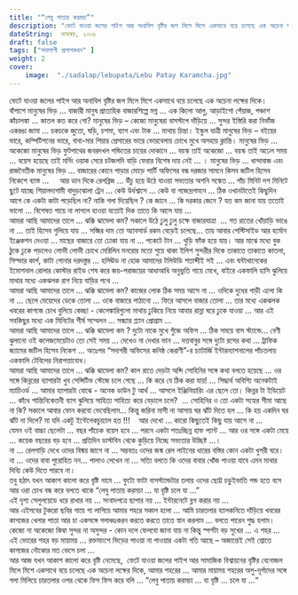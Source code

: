 ```yaml
---
title: "“লেবু পাতায় করমচা”"
description: "ফেটে যাওয়া জলের পাইপ আর অনাবিল বৃষ্টির জল মিলে মিশে একসাথে বয়ে চলেছে এক অচেনা লক্ষের দিকে।"
dateString:  নভেম্বর, ২০০৬
draft: false
tags: ["সদালাপী প্রলাপকথন" ]
weight: 2
cover: 
    image:  "./sadalap/lebupata/Lebu Patay Karamcha.jpg"
---
```



ফেটে যাওয়া জলের পাইপ আর অনাবিল বৃষ্টির জল মিলে মিশে একসাথে বয়ে চলেছে এক অচেনা লক্ষের দিকে।  
বাঁপাশে মানুষের ভিড় ... বাজারী মানুষ প্রাত্যহিক বাজারশিল্পে মগ্ন ... এক কিলো আলু, আড়াইশো পেঁয়াজ, পঞ্চাশ কাঁচালঙ্কা ... কাতল কত করে গো? মানুষের ভিড় – কেজো মানুষেরা বাসস্টপে দাঁড়িয়ে ... সুন্দর ইস্তিরি করা নির্ভাঁজ একরঙা জামা ... চকচকে জুতো, ঘড়ি, চশমা, ব্যাগ এবং টাক ... মাথায় চিন্তা। ইস্কুল যাত্রী মানুষের ভিড় – বইয়ের ভারে, কম্পিটিশনের ভারে, বাবা-মার পিয়ার প্রেসারের ভারে ভোরবেলায় চোখে মুখে অসহায় ক্লান্তি। মানুষের ভিড় ... অকেজো মানুষের ভিড় ফুটপাথের জবরদখল পন্ডিতের চায়ের দোকানে ... বয়স্ক তাই অকেজো ... বয়স্ক তাই অঢেল সময় ... বয়েস হয়েছে তাই মর্নিং ওয়াক সেরে চটজলদি বাড়ি ফেরার বিশেষ দায় নেই ... । মানুষের ভিড় ... ধান্দাবাজ এবং রাজনৈতীক মানুষের ভিড় ... বাজারের কোনে পাড়ার মোড়ে পার্টি অফিসের বন্ধ দরজার সামনে কিসব জটিল হিসেব নিকেশে ব্যাস্ত ...     
আর ডান দিকে রেলব্রিজ ... উঁচু হয়ে উঠে যাওয়া সভ্যতার অশনি সঙ্কেত ... পাঁচ মিনিট দশ মিনিটে ছুটে যাচ্ছে শিয়ালদাগামী বাদুড়ঝোলা ট্রেন ... কেউ উর্ধশ্বাসে ... কেউ বা গজেন্দ্রগমনে ... ঠিক ওখানটাতেই কিছুদিন আগে কে একটা কাটা পড়েছিল না? নাকি গলা দিয়েছিল ? কে জানে ... কি দরকার জেনে ?
যত কম জানা যায় ততোই ভালো ... বিশেষত গায়ে না লাগলে হাওয়া যতোই দিক তাতে কি আসে যায় ...  
আমরা আছি আমাদের তালে ... ঝক্কি ঝামেলা কম? সকালে উঠে ঢুলু ঢুলু চক্ষে বাজারযাত্রা  ... গত রাতের খোঁয়াড়ি ভাঙে না ... তাই হিসেব গুলিয়ে যায় ... সব্জির দাম তো অ্যাবসার্ড রকম বেড়েই চলেছে... তায় আবার পেস্টিসাইড আর হর্মোন ইঞ্জেকশন দেওয়া ... মাছের বাজারে তো ঢোকা যায় না ... পকেটে টান ... থুড়ি ফাঁক হয়ে যায়। আর মাঝে মধ্যে বুক ঠুকে ঢুকে পড়লেও লোভী লোভী চোখে মেরিলিন মনরোর মতো শুয়ে থাকা ইলিশ সুন্দরীর দিকে তাকাতে তাকাতে কাতলা, সিল্ভার কার্প, কাটা পোনার দরদস্তুর ... হলিঊড না হোক আমাদের টলিউডি শতাব্দীই সই ... এবং ঘন্টাখানেকের ইমোশনাল রোলার কোস্টার রাইড শেষ করে জয়-পরাজয়ের আধাআধি অনুভুতি গায়ে মেখে, বাইরে একফালি হাসি ঝুলিয়ে মাথার মধ্যে একঝলক রাগ নিয়ে বাড়ির পথে ...  
আমরা আছি আমাদের তালে ... ঝক্কি ঝামেলা কম? কাজের লোক ঠিক সময় আসে না ... ওদিকে দুধের গাড়ী এলো কি না ... ছেলে মেয়েদের ডেকে তোলা ... ওকে বাজারে পাঠানো ... ফিরে আসলে বাজার তোলা ... তার মধ্যে একঝলক খবরের কাগজে চোখ বুলিয়ে কেচ্ছা - কেলেঙ্কারিগুলো মাথায় ঢুকিয়ে নিয়ে আবার রান্না ঘরে ঢুকে যাওয়া ... আর এই সবকিছুর মধ্যে এক মিনিটের শীর্ষ সম্মেলন ... সন্ধ্যার প্ল্যান প্রোগ্রাম ...  
আমরা আছি আমাদের তালে ... ঝক্কি ঝামেলা কম ? দুটো নাকে মুখে গুঁজে অফিস ... ঠিক সময়ে বাস স্ট্যান্ডে... বেণী ঝুলানো ওই কলেজমেয়েটাও তো সেই সময় ... দেখেও না দেখার ভান ... দত্তবাবুর সঙ্গে দুটো রসের কথা ... ট্রাফিক জ্যামের জটিল হিসেব নিকেশ ... অতঃপর “সদাগরী অফিসের কনিষ্ঠ কেরাণী”-র চ্যাটার্জি ইন্টারন্যাশনালের পাঁচতলায় একফালি টেবিলের নিরাপত্তাবোধ।  
আমরা আছি আমাদের তালে ... ঝক্কি ঝামেলা কম? কাল রাতে দেড়টা অব্দি সোহিনির সঙ্গে কথা বলতে হয়েছে ... ওর সঙ্গে কিন্নরের ব্যাপারটা খুব সেন্সিটিভ স্টেজে চলে গেছে ... কি করে যে ঠিক করা যায়! ... সিদ্ধার্থ অবিশ্যি অনেকটাই ম্যাচিওর্ড ... আমার ব্যাপারটা বোঝে - অনেক ডাউন টু আর্থ ... আসলে ইঞ্জিনিয়ারিং এর ছেলে তো। কিন্নর টা ইডিয়েট ... কাঁধে শান্তিনিকেতনী ব্যাগ ঝুলিয়ে সাহিত্য সাহিত্য করে বেড়ালে চলে?  ...   সোহিনির ও তো একটা সহ্যের সীমা আছে না কি? সকালে আবার ফোন করবো ভেবেছিলাম... কিন্তু জরিনা মাসী না আসায় ঘর ঝাঁট দিতে হল ... কি হয় একদিন ঘর ঝাঁট না দিলে? মা যদি একটু ইন্টেলেকচুয়্যাল হত !!!    
আর দেখো ... কারো কিছুতেই কিছু যায় আসে না ...  
যেমন ওই বাচ্চা ছেলেটা ... বছর পাঁচেক বয়েস হবে ... পরনে একটা শতঃচ্ছিন্ন হাফ প্যান্ট ... আর ওর সঙ্গে একটা মেয়ে ... কয়েক বছরের বড় হবে ... প্রতিদিন ডাস্টবিন থেকে কুড়িয়ে নিচ্ছে সভ্যতার উচ্ছিষ্ট ...।  
না ... রেলগাড়ি দেখে ওদের বিষ্ময় জাগে না ... সম্ভবতঃ ওদের জন্ম রেল লাইনের ধারের বস্তির কোন একটা খুপরী ঘরে।  
না ... ওদের বাবা পুরোহিত নন... পালাও লেখেন না ... সত্যি বলতে কি ওদের বাবার খোঁজ পাওয়া যাবে এমন মাথার দিব্যি কেউ দিতে পারবে না।  
তবু হঠাৎ যখন আকাশ কালো করে বৃষ্টি নামে ... ফুটো ফাটা বাসস্ট্যান্ডটার তলায় ওদের ছোট্ট চড়ুইভাতি পন্ড হতে বসে আর ওরা চোখ বন্ধ করে বলতে থাকে “লেবু পাতায় করমচা ... যা বৃষ্টি চলে যা ...”  
এই দৃশ্য সেলুলয়েডে ধরে রাখার নয় ... সংবাদপত্রে ছাপার নয় ... ইন্টারনেটে ব্লগ করার নয় ...  
আর এইসবের টুকরো ছবির গায়ে গা লাগিয়ে আমার শহরে সকাল হলো ... আমি চারতলার ব্যালকনিতে দাঁড়িয়ে খবরের কাগজের খেলার পাতা আর চা একসঙ্গে গলাধ্বঃকরন করতে করতে তাতে স্নান করলাম ... বলতে পারেন শুদ্ধ হলাম। কেজো না অকেজো কিম্বা সুন্দর না অসুন্দর - কোন দলে ফেলবো জানা যায় না কিন্তু স্পর্শটা বড় সুখের ... এ শহর ... এই ভোরের শহর বড় মায়াময় ... রক্তমাংশে ভিড়ের পাওয়া না পাওয়ার একটা গতি আছে – অজান্তেই সেই শ্রোতে কাগজের নৌকোর মত ভেসে চলা ...  
আর আজ যখন আকাশ কালো করে বৃষ্টি নেমেছে,  ফেটে যাওয়া জলের পাইপ আর সামাজিক বিশ্বায়নের বৃষ্টির বেনোজল মিলে মিশে একসাথে বয়ে চলেছে এক অচেনা লক্ষের দিকে, আমার শহরের ... আমার মায়াময় শহরের অপু-দূর্গাদের সঙ্গে গলা মিলিয়ে চারতলার ওপর থেকে ফিস ফিস করে বলি ... “লেবু পাতায় করমচা ... যা বৃষ্টি ... চলে যা ...“


